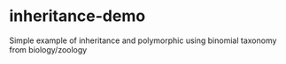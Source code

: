 # inheritance-demo
Simple example of inheritance and polymorphic using binomial taxonomy from biology/zoology
